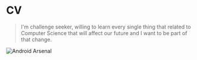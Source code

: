 # CV
> I'm challenge seeker, willing to learn every single thing that related to Computer Science that will affect our future and I want to be part of that change.

![Android Arsenal](https://img.shields.io/badge/Android%20Arsenal-FlycoTabLayout-green.svg?style=true)
